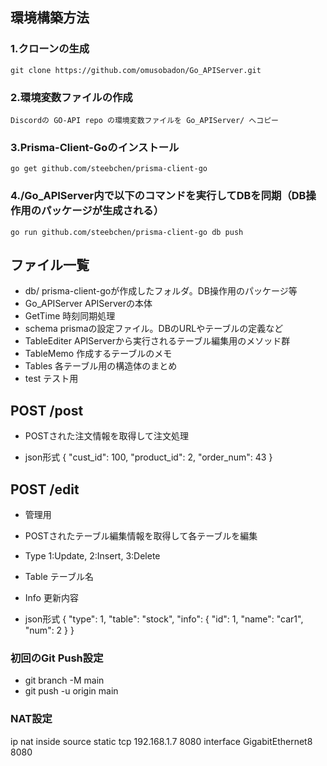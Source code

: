 ## 環境構築方法
### 1.クローンの生成
    git clone https://github.com/omusobadon/Go_APIServer.git

### 2.環境変数ファイルの作成
    Discordの GO-API repo の環境変数ファイルを Go_APIServer/ へコピー

### 3.Prisma-Client-Goのインストール
    go get github.com/steebchen/prisma-client-go

### 4./Go_APIServer内で以下のコマンドを実行してDBを同期（DB操作用のパッケージが生成される）
    go run github.com/steebchen/prisma-client-go db push

## ファイル一覧
- db/             prisma-client-goが作成したフォルダ。DB操作用のパッケージ等
- Go_APIServer    APIServerの本体
- GetTime         時刻同期処理
- schema          prismaの設定ファイル。DBのURLやテーブルの定義など
- TableEditer     APIServerから実行されるテーブル編集用のメソッド群
- TableMemo       作成するテーブルのメモ
- Tables          各テーブル用の構造体のまとめ
- test            テスト用


## POST /post
- POSTされた注文情報を取得して注文処理

- json形式
{
    "cust_id": 100,
    "product_id": 2,
    "order_num": 43
}

## POST /edit
- 管理用
- POSTされたテーブル編集情報を取得して各テーブルを編集
- Type  1:Update, 2:Insert, 3:Delete
- Table テーブル名
- Info  更新内容

- json形式
{
    "type": 1,
    "table": "stock",
    "info": {
        "id": 1,
        "name": "car1",
        "num": 2
    }
}

### 初回のGit Push設定
- git branch -M main
- git push -u origin main

### NAT設定
ip nat inside source static tcp 192.168.1.7 8080 interface GigabitEthernet8 8080